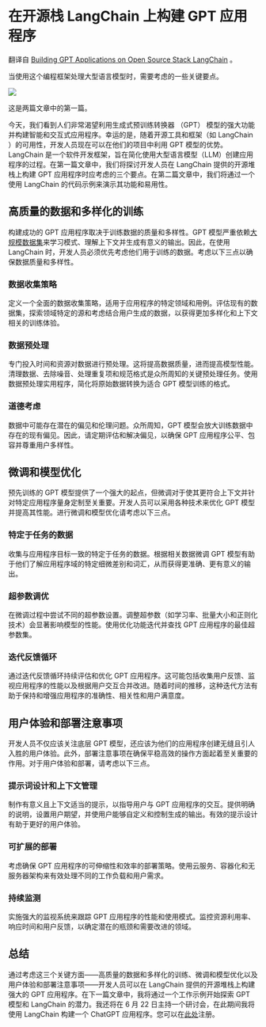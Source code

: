 # 在开源栈 LangChain 上构建 GPT 应用程序

翻译自 [Building GPT Applications on Open Source Stack LangChain](https://thenewstack.io/building-gpt-applications-on-open-source-stack-langchain/) 。

当使用这个编程框架处理大型语言模型时，需要考虑的一些关键要点。

![](https://cdn.thenewstack.io/media/2023/06/f73525d9-shutterstock_1-1024x576.jpg)

这是两篇文章中的第一篇。

今天，我们看到人们非常渴望利用生成式预训练转换器 （GPT） 模型的强大功能并构建智能和交互式应用程序。幸运的是，随着开源工具和框架（如  LangChain ）的可用性，开发人员现在可以在他们的项目中利用 GPT 模型的优势。 LangChain 是一个软件开发框架，旨在简化使用大型语言模型（LLM）创建应用程序的过程。在第一篇文章中，我们将探讨开发人员在 LangChain 提供的开源堆栈上构建 GPT 应用程序时应考虑的三个要点。在第二篇文章中，我们将通过一个使用 LangChain 的代码示例来演示其功能和易用性。

## 高质量的数据和多样化的训练

构建成功的 GPT 应用程序取决于训练数据的质量和多样性。GPT 模型严重依赖[大规模数据集](https://thenewstack.io/using-chatgpt-for-questions-specific-to-your-company-data/)来学习模式、理解上下文并生成有意义的输出。因此，在使用 LangChain 时，开发人员必须优先考虑他们用于训练的数据。考虑以下三点以确保数据质量和多样性。

### 数据收集策略

定义一个全面的数据收集策略，适用于应用程序的特定领域和用例。评估现有的数据集，探索领域特定的源和考虑结合用户生成的数据，以获得更加多样化和上下文相关的训练体验。

### 数据预处理

专门投入时间和资源对数据进行预处理。这将提高数据质量，进而提高模型性能。清理数据、去除噪音、处理重复项和规范格式是众所周知的关键预处理任务。使用数据预处理实用程序，简化将原始数据转换为适合 GPT 模型训练的格式。

### 道德考虑

数据中可能存在潜在的偏见和伦理问题。众所周知，GPT 模型会放大训练数据中存在的现有偏见。因此，请定期评估和解决偏见，以确保 GPT 应用程序公平、包容并尊重用户多样性。

## 微调和模型优化

预先训练的 GPT 模型提供了一个强大的起点，但微调对于使其更符合上下文并针对特定应用程序量身定制至关重要。开发人员可以采用各种技术来优化 GPT 模型并提高其性能。进行微调和模型优化请考虑以下三点。

### 特定于任务的数据

收集与应用程序目标一致的特定于任务的数据。根据相关数据微调 GPT 模型有助于他们了解应用程序域的特定细微差别和词汇，从而获得更准确、更有意义的输出。

### 超参数调优

在微调过程中尝试不同的超参数设置。调整超参数（如学习率、批量大小和正则化技术）会显著影响模型的性能。使用优化功能迭代并查找 GPT 应用程序的最佳超参数集。

### 迭代反馈循环

通过迭代反馈循环持续评估和优化 GPT 应用程序。这可能包括收集用户反馈、监视应用程序的性能以及根据用户交互合并改进。随着时间的推移，这种迭代方法有助于保持和增强应用程序的准确性、相关性和用户满意度。

## 用户体验和部署注意事项

开发人员不仅应该关注底层 GPT 模型，还应该为他们的应用程序创建无缝且引人入胜的用户体验。此外，部署注意事项在确保平稳高效的操作方面起着至关重要的作用。对于用户体验和部署，请考虑以下三点。

### 提示词设计和上下文管理

制作有意义且上下文适当的提示，以指导用户与 GPT 应用程序的交互。提供明确的说明，设置用户期望，并使用户能够自定义和控制生成的输出。有效的提示设计有助于更好的用户体验。

### 可扩展的部署

考虑确保 GPT 应用程序的可伸缩性和效率的部署策略。使用云服务、容器化和无服务器架构来有效处理不同的工作负载和用户需求。

### 持续监测

实施强大的监视系统来跟踪 GPT 应用程序的性能和使用模式。监控资源利用率、响应时间和用户反馈，以确定潜在的瓶颈和需要改进的领域。

## 总结

通过考虑这三个关键方面——高质量的数据和多样化的训练、微调和模型优化以及用户体验和部署注意事项——开发人员可以在 LangChain 提供的开源堆栈上构建强大的 GPT 应用程序。在下一篇文章中，我将通过一个工作示例开始探索 GPT 模型和 LangChain 的潜力。我还将在 6 月 22 日主持一个研讨会，在此期间我将使用 LangChain 构建一个 ChatGPT 应用程序。您可以在[此处](https://www.singlestore.com/resources/webinar-langchain-lift-off-launch-your-open-source-gpt-apps-today-2023-06/?utm_campaign=singlestore-for-ai&utm_medium=osm&utm_source=newstack)注册。